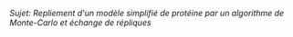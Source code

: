 *Sujet: Repliement d'un modèle simplifié de protéine par un algorithme de Monte-Carlo et échange de répliques*
